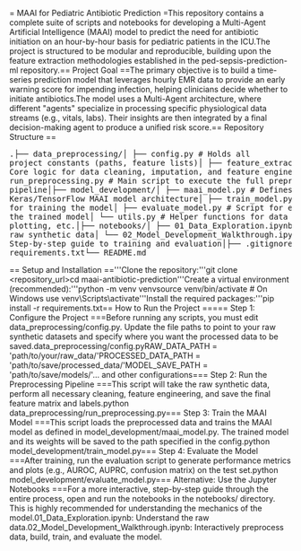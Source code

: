 = MAAI for Pediatric Antibiotic Prediction =This repository contains a complete suite of scripts and notebooks for developing a Multi-Agent Artificial Intelligence (MAAI) model to predict the need for antibiotic initiation on an hour-by-hour basis for pediatric patients in the ICU.The project is structured to be modular and reproducible, building upon the feature extraction methodologies established in the ped-sepsis-prediction-ml repository.== Project Goal ==The primary objective is to build a time-series prediction model that leverages hourly EMR data to provide an early warning score for impending infection, helping clinicians decide whether to initiate antibiotics.The model uses a Multi-Agent architecture, where different "agents" specialize in processing specific physiological data streams (e.g., vitals, labs). Their insights are then integrated by a final decision-making agent to produce a unified risk score.== Repository Structure ==<pre>.├── data_preprocessing/│   ├── config.py               # Holds all project constants (paths, feature lists)│   ├── feature_extractor.py    # Core logic for data cleaning, imputation, and feature engineering│   └── run_preprocessing.py      # Main script to execute the full preprocessing pipeline│├── model_development/│   ├── maai_model.py           # Defines the Keras/TensorFlow MAAI model architecture│   ├── train_model.py          # Script for training the model│   ├── evaluate_model.py       # Script for evaluating the trained model│   └── utils.py                # Helper functions for data prep, plotting, etc.│├── notebooks/│   ├── 01_Data_Exploration.ipynb       # EDA on raw synthetic data│   └── 02_Model_Development_Walkthrough.ipynb # Step-by-step guide to training and evaluation│├── .gitignore├── requirements.txt└── README.md</pre>== Setup and Installation =='''Clone the repository:'''<source lang="bash">git clone <repository_url>cd maai-antibiotic-prediction</source>'''Create a virtual environment (recommended):'''<source lang="bash">python -m venv venvsource venv/bin/activate  # On Windows use venv\Scripts\activate</source>'''Install the required packages:'''<source lang="bash">pip install -r requirements.txt</source>== How to Run the Project ===== Step 1: Configure the Project ===Before running any scripts, you must edit data_preprocessing/config.py. Update the file paths to point to your raw synthetic datasets and specify where you want the processed data to be saved.<source lang="python">data_preprocessing/config.pyRAW_DATA_PATH = 'path/to/your/raw_data/'PROCESSED_DATA_PATH = 'path/to/save/processed_data/'MODEL_SAVE_PATH = 'path/to/save/models/'... and other configurations</source>=== Step 2: Run the Preprocessing Pipeline ===This script will take the raw synthetic data, perform all necessary cleaning, feature engineering, and save the final feature matrix and labels.<source lang="bash">python data_preprocessing/run_preprocessing.py</source>=== Step 3: Train the MAAI Model ===This script loads the preprocessed data and trains the MAAI model as defined in model_development/maai_model.py. The trained model and its weights will be saved to the path specified in the config.<source lang="bash">python model_development/train_model.py</source>=== Step 4: Evaluate the Model ===After training, run the evaluation script to generate performance metrics and plots (e.g., AUROC, AUPRC, confusion matrix) on the test set.<source lang="bash">python model_development/evaluate_model.py</source>=== Alternative: Use the Jupyter Notebooks ===For a more interactive, step-by-step guide through the entire process, open and run the notebooks in the notebooks/ directory. This is highly recommended for understanding the mechanics of the model.01_Data_Exploration.ipynb: Understand the raw data.02_Model_Development_Walkthrough.ipynb: Interactively preprocess data, build, train, and evaluate the model.
